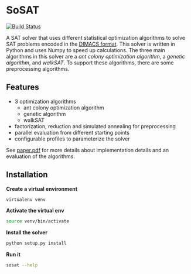 # SoSAT

[![Build Status](https://travis-ci.org/domoritz/SoSAT.png)](https://travis-ci.org/domoritz/SoSAT)

A SAT solver that uses different statistical optimization algorithms to solve SAT problems encoded in the [DIMACS format](http://www.satcompetition.org/2009/format-benchmarks2009.html). This solver is written in Python and uses Numpy to speed up calculations. The three main algorithms in this solver are a *ant colony optimization algorithm*, a *genetic algorithm*, and *walkSAT*. To support these algorithms, there are some preprocessing algorithms.


## Features

* 3 optimization algorithms
  * ant colony optimization algorithm
  * genetic algorithm
  * walkSAT
* factorization, reduction and simulated annealing for preprocessing
* parallel evaluation from different starting points
* configurable profiles to parameterize the solver

See [paper.pdf](https://github.com/domoritz/SoSAT/raw/master/paper.pdf) for more details about implementation details and an evaluation of the algorithms.


## Installation

**Create a virtual environment**

```bash
virtualenv venv
```

**Activate the virtual env**

```bash
source venv/bin/activate
```

**Install the solver**

```bash
python setup.py install
```

**Run it**

```bash
sosat --help
```